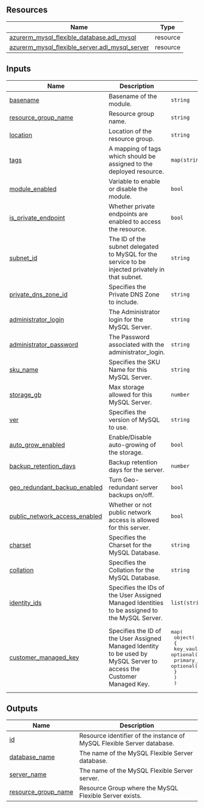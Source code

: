 <!-- BEGIN_TF_DOCS -->
## Resources

| Name | Type |
|------|------|
| [azurerm_mysql_flexible_database.adl_mysql](https://registry.terraform.io/providers/hashicorp/azurerm/latest/docs/resources/mysql_flexible_database) | resource |
| [azurerm_mysql_flexible_server.adl_mysql_server](https://registry.terraform.io/providers/hashicorp/azurerm/latest/docs/resources/mysql_flexible_server) | resource |

## Inputs

| Name | Description | Type | Default | Required |
|------|-------------|------|---------|:--------:|
| <a name="input_basename"></a> [basename](#input\_basename) | Basename of the module. | `string` | n/a | yes |
| <a name="input_resource_group_name"></a> [resource\_group\_name](#input\_resource\_group\_name) | Resource group name. | `string` | n/a | yes |
| <a name="input_location"></a> [location](#input\_location) | Location of the resource group. | `string` | n/a | yes |
| <a name="input_tags"></a> [tags](#input\_tags) | A mapping of tags which should be assigned to the deployed resource. | `map(string)` | `{}` | no |
| <a name="input_module_enabled"></a> [module\_enabled](#input\_module\_enabled) | Variable to enable or disable the module. | `bool` | `true` | no |
| <a name="input_is_private_endpoint"></a> [is\_private\_endpoint](#input\_is\_private\_endpoint) | Whether private endpoints are enabled to access the resource. | `bool` | `true` | no |
| <a name="input_subnet_id"></a> [subnet\_id](#input\_subnet\_id) | The ID of the subnet delegated to MySQL for the service to be injected privately in that subnet. | `string` | `""` | no |
| <a name="input_private_dns_zone_id"></a> [private\_dns\_zone\_id](#input\_private\_dns\_zone\_id) | Specifies the Private DNS Zone to include. | `string` | `""` | no |
| <a name="input_administrator_login"></a> [administrator\_login](#input\_administrator\_login) | The Administrator login for the MySQL Server. | `string` | `"sqladminuser"` | no |
| <a name="input_administrator_password"></a> [administrator\_password](#input\_administrator\_password) | The Password associated with the administrator\_login. | `string` | `"ThisIsNotVerySecure!"` | no |
| <a name="input_sku_name"></a> [sku\_name](#input\_sku\_name) | Specifies the SKU Name for this MySQL Server. | `string` | `"GP_Standard_D2ds_v4"` | no |
| <a name="input_storage_gb"></a> [storage\_gb](#input\_storage\_gb) | Max storage allowed for this MySQL Server. | `number` | `64` | no |
| <a name="input_ver"></a> [ver](#input\_ver) | Specifies the version of MySQL to use. | `string` | `"5.7"` | no |
| <a name="input_auto_grow_enabled"></a> [auto\_grow\_enabled](#input\_auto\_grow\_enabled) | Enable/Disable auto-growing of the storage. | `bool` | `true` | no |
| <a name="input_backup_retention_days"></a> [backup\_retention\_days](#input\_backup\_retention\_days) | Backup retention days for the server. | `number` | `7` | no |
| <a name="input_geo_redundant_backup_enabled"></a> [geo\_redundant\_backup\_enabled](#input\_geo\_redundant\_backup\_enabled) | Turn Geo-redundant server backups on/off. | `bool` | `false` | no |
| <a name="input_public_network_access_enabled"></a> [public\_network\_access\_enabled](#input\_public\_network\_access\_enabled) | Whether or not public network access is allowed for this server. | `bool` | `false` | no |
| <a name="input_charset"></a> [charset](#input\_charset) | Specifies the Charset for the MySQL Database. | `string` | `"utf8"` | no |
| <a name="input_collation"></a> [collation](#input\_collation) | Specifies the Collation for the MySQL Database. | `string` | `"utf8_unicode_ci"` | no |
| <a name="input_identity_ids"></a> [identity\_ids](#input\_identity\_ids) | Specifies the IDs of the User Assigned Managed Identities to be assigned to the MySQL Server. | `list(string)` | `[]` | no |
| <a name="input_customer_managed_key"></a> [customer\_managed\_key](#input\_customer\_managed\_key) | Specifies the ID of the User Assigned Managed Identity to be used by MySQL Server to access the Customer Managed Key. | <pre>map(<br>    object(<br>      {<br>        key_vault_key_id                  = optional(string)<br>        primary_user_assigned_identity_id = optional(string)<br>      }<br>    )<br>  )</pre> | `{}` | no |

## Outputs

| Name | Description |
|------|-------------|
| <a name="output_id"></a> [id](#output\_id) | Resource identifier of the instance of MySQL Flexible Server database. |
| <a name="output_database_name"></a> [database\_name](#output\_database\_name) | The name of the MySQL Flexible Server database. |
| <a name="output_server_name"></a> [server\_name](#output\_server\_name) | The name of the MySQL Flexible Server server. |
| <a name="output_resource_group_name"></a> [resource\_group\_name](#output\_resource\_group\_name) | Resource Group where the MySQL Flexible Server exists. |
<!-- END_TF_DOCS -->
